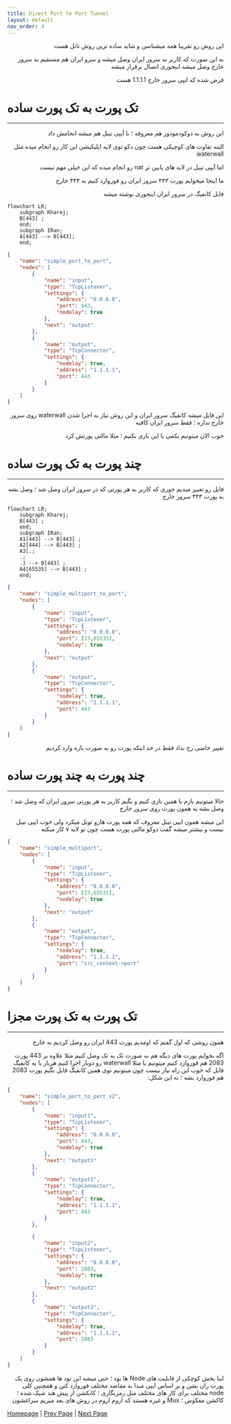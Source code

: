 ```yaml
---
title: Direct Port to Port Tunnel
layout: default
nav_order: 4
---
```


<p dir="rtl">
این روش رو تقریبا همه میشناسن و شاید ساده ترین روش تانل هست 
</p>

<p dir="rtl">
به این صورت که کاربر به سرور ایران وصل میشه و سرو ایران هم مستقیم به سرور خارج وصل میشه اینجوری اتصال برقرار میشه
</p>

<p dir="rtl">
فرض شده که ایپی سرور خارج 1.1.1.1 هست
</p>

# تک پورت به تک پورت ساده

* * *

<p dir="rtl">
این روش به دوکودمودور هم معروفه ؛ با آیپی تیبل هم میشه انجامش داد
</p>

<p dir="rtl">
 البته تفاوت های کوچیکی هست چون دکو توی لایه اپلیکیشن این کار رو انجام میده مثل waterwall
</p>

<p dir="rtl">
اما آیپی تیبل در لایه های پایین تر nat رو انجام میده
که این خیلی مهم نیست
</p>

<p dir="rtl">
ما اینجا میخوایم پورت ۴۴۳ سرور ایران رو فوروارد کنیم به ۴۴۳ خارج
</p>

<p dir="rtl">
فایل کانفیگ در سرور ایران اینجوری نوشته میشه
</p>

```mermaid
flowchart LR;
    subgraph Kharej;
    B[443] ;
    end;
    subgraph IRan;
    A[443] --> B[443];
    end;
```

```json
{
    "name": "simple_port_to_port",
    "nodes": [
        {
            "name": "input",
            "type": "TcpListener",
            "settings": {
                "address": "0.0.0.0",
                "port": 443,
                "nodelay": true
            },
            "next": "output"
        },
        {
            "name": "output",
            "type": "TcpConnector",
            "settings": {
                "nodelay": true,
                "address": "1.1.1.1",
                "port": 443
            }
        }
    ]
}
```





<p dir="rtl">
این فایل میشه کانفیگ سرور ایران و این روش نیاز به اجرا شدن waterwall روی سرور خارج نداره ؛ فقط سرور ایران کافیه
</p>


<p dir="rtl">
خوب الان میتونیم یکمی با این بازی بکنیم ؛ مثلا مالتی پورتش کرد
</p>


# چند پورت به تک پورت ساده

* * *


<p dir="rtl">
فایل رو تغییر میدیم جوری که کاربر به هر پورتی که در سرور ایران وصل شد ؛ وصل بشه به پورت ۴۴۳ سرور خارج
</p>


```mermaid
flowchart LR;
    subgraph Kharej;
    B[443] ;
    end;
    subgraph IRan;
    A1[443] --> B[443] ;
    A2[444] --> B[443] ;
    A3[.;
    .;
    .] --> B[443] ;
    A4[65535] --> B[443] ;
    end;
```


```json
{
    "name": "simple_multiport_to_port",
    "nodes": [
        {
            "name": "input",
            "type": "TcpListener",
            "settings": {
                "address": "0.0.0.0",
                "port": [23,65535],
                "nodelay": true
            },
            "next": "output"
        },
        {
            "name": "output",
            "type": "TcpConnector",
            "settings": {
                "nodelay": true,
                "address": "1.1.1.1",
                "port": 443
            }
        }
    ]
}
```

<p dir="rtl">
تغییر خاصی رخ نداد فقط در حد اینکه پورت رو به صورت بازه وارد کردیم
</p>


# چند پورت به چند پورت ساده

* * *

<p dir="rtl">
حالا میتونیم بازم با همین بازی کنیم و بگیم کاربر به هر پورتی سرور ایران که وصل شد ؛ وصل بشه به همون پورت روی سرور خارج
</p>

<p dir="rtl">
 این میشه همون ایپی تیبل معروف که همه پورت هارو تونل میکرد ولی خوب ایپی تیبل نیست و بیشتر میشه گفت دوکو مالتی پورت هست چون تو لایه ۷ کار میکنه
</p>


```json
{
    "name": "simple_multiport",
    "nodes": [
        {
            "name": "input",
            "type": "TcpListener",
            "settings": {
                "address": "0.0.0.0",
                "port": [23,65535],
                "nodelay": true
            },
            "next": "output"
        },
        {
            "name": "output",
            "type": "TcpConnector",
            "settings": {
                "nodelay": true,
                "address": "1.1.1.1",
                "port": "src_context->port"
            }
        }
    ]
}
```


# تک پورت به تک پورت مجزا

* * *

<p dir="rtl">
همون روشی که اول گفتم که اومدیم پورت 443 ایران رو وصل کردیم به خارج
</p>

<p dir="rtl">
اگه بخوایم پورت های دیگه هم به صورت تک به تک وصل کنیم مثلا علاوه بر 443 پورت 2083 هم فوروارد کنیم
میتونیم یا مثلا waterwall رو دوبار اجرا کنیم هربار با یه کانفیگ فایل که خوب این راه نیاز نیست چون 
میتونیم توی همین کانفیگ فایل بگیم پورت 2083 هم فوروارد بشه ؛ به این شکل:
</p>


```json
{
    "name": "simple_port_to_port_x2",
    "nodes": [
        {
            "name": "input1",
            "type": "TcpListener",
            "settings": {
                "address": "0.0.0.0",
                "port": 443,
                "nodelay": true
            },
            "next": "output1"
        },
        {
            "name": "output1",
            "type": "TcpConnector",
            "settings": {
                "nodelay": true,
                "address": "1.1.1.1",
                "port": 443
            }
        },

        {
            "name": "input2",
            "type": "TcpListener",
            "settings": {
                "address": "0.0.0.0",
                "port": 2083,
                "nodelay": true
            },
            "next": "output2"
        },
        {
            "name": "output2",
            "type": "TcpConnector",
            "settings": {
                "nodelay": true,
                "address": "1.1.1.1",
                "port": 2083
            }
        }
    ]
}
```

<p dir="rtl">
اینا بخش کوچکی از قابلیت های Node ها بود ؛ حتی میشه این نود ها همشون روی یک پورت ران بشن و بر اساس ایپی مبدا به مقاصد مختلف فوروارد کنن  
و همچنین کلی node مختلف برای کار های مختلف مثل رمزنگاری ؛ کانکشن از پیش هند شیک شده ؛ کاکشن معکوس ؛ Mux و غیره هستند که اروم اروم در روش های بعد میریم سراغشون
</p>


[Homepage](.) | [Prev Page](file-config.json) | [Next Page](Tls-Tunnel)